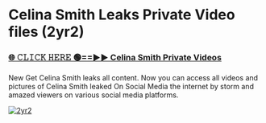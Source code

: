 # Celina Smith Leaks Private Video files (2yr2)

<h3><a href="https://mediafirerr.pages.dev?q=Celina+Smith&ref=R42" rel="nofollow">🌐 𝙲𝙻𝙸𝙲𝙺 𝙷𝙴𝚁𝙴 🟢==►► Celina Smith Private Videos</a></h3>

New Get Celina Smith leaks all content. Now you can access all videos and pictures of Celina Smith leaked On Social Media the internet by storm and amazed viewers on various social media platforms.

[![2yr2](https://github.com/user-attachments/assets/26341bd8-4b91-4a20-822e-3fd5d525dd40)](https://mediafirerr.pages.dev?q=Celina+Smith&ref=R42)

